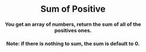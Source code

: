 <div align = "center">

# Sum of Positive

</div>

<div align = "center">

<h3>You get an array of numbers, return the sum of all of the positives ones.</h3>

<h3>Note: if there is nothing to sum, the sum is default to 0.</h3>

</div>
